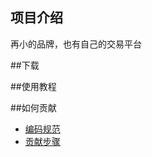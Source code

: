 ## 项目介绍
再小的品牌，也有自己的交易平台

##下载

##使用教程

##如何贡献
* [编码规范](https://github.com/jlfex/hermes/wiki/编码规范)
* [贡献步骤](https://github.com/jlfex/hermes/wiki/如何贡献)
